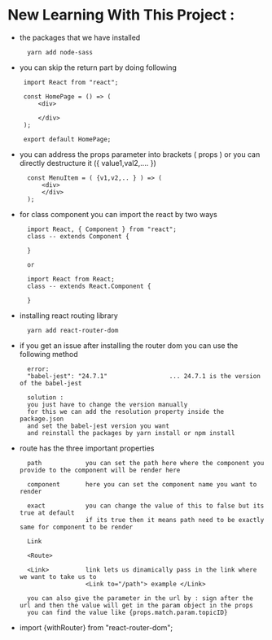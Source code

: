 # New Learning With This Project :

* the packages that we have installed

        yarn add node-sass


*  you can skip the return part by doing following

        import React from "react";

        const HomePage = () => (    
            <div>
                
            </div>
        );

        export default HomePage;


* you can address the props parameter into brackets ( props ) or you can directly destructure it ({ value1,val2,.... }) 

        const MenuItem = ( {v1,v2,.. } ) => (
            <div>
            </div>
        );


* for class component you can import the react by two ways

        import React, { Component } from "react";
        class -- extends Component {
                
        }

        or 

        import React from React;
        class -- extends React.Component {

        }

* installing react routing library

        yarn add react-router-dom

* if you get an issue after installing the router dom you can use the following method 

        error:
        "babel-jest": "24.7.1"                 ... 24.7.1 is the version of the babel-jest

        solution :
        you just have to change the version manually
        for this we can add the resolution property inside the package.json
        and set the babel-jest version you want 
        and reinstall the packages by yarn install or npm install

* route has the three important properties 

        path            you can set the path here where the component you provide to the component will be render here 
        
        component       here you can set the component name you want to render
        
        exact           you can change the value of this to false but its true at default
                        if its true then it means path need to be exactly same for component to be render 
                        
        Link            

        <Route>

        <Link>          link lets us dinamically pass in the link where we want to take us to
                        <Link to="/path"> example </Link>

        you can also give the parameter in the url by : sign after the url and then the value will get in the param object in the props 
        you can find the value like {props.match.param.topicID}


* import {withRouter} from "react-router-dom";

